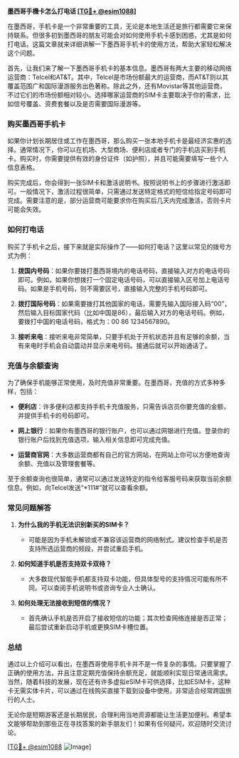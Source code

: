 **墨西哥手機卡怎么打电话 [[TG💪+ @esim1088](https://t.me/s/esim1088)]**

在墨西哥，手机卡是一个非常重要的工具，无论是本地生活还是旅行都需要它来保持联系。但很多初到墨西哥的朋友可能会对如何使用手机卡感到困惑，尤其是如何打电话。这篇文章就来详细讲解一下墨西哥手机卡的使用方法，帮助大家轻松解决这个问题。

首先，让我们来了解一下墨西哥手机卡的基本信息。墨西哥有两大主要的移动网络运营商：Telcel和AT&T。其中，Telcel是市场份额最大的运营商，而AT&T则以其覆盖范围广和国际漫游服务出色著称。除此之外，还有Movistar等其他运营商，不过它们的市场份额相对较小。选择哪家运营商的SIM卡主要取决于你的需求，比如信号覆盖、资费套餐以及是否需要国际漫游等。

### **购买墨西哥手机卡**

如果你计划长期居住或工作在墨西哥，那么购买一张本地手机卡是最经济实惠的选择。通常情况下，你可以在机场、大型商场、便利店或者专门的手机店买到手机卡。购买时，你需要提供有效的身份证件（如护照），并且可能需要填写一些个人信息表格。

购买完成后，你会得到一张SIM卡和激活说明书。按照说明书上的步骤进行激活即可。一般情况下，激活过程很简单，只需通过发送特定格式的短信给指定号码即可完成。需要注意的是，部分运营商可能要求你在购买后几天内完成激活，否则卡片可能会失效。

### **如何打电话**

购买了手机卡之后，接下来就是实际操作了——如何打电话？这里以常见的拨号方式为例：

1. **拨国内号码**：如果你要拨打墨西哥境内的电话号码，直接输入对方的电话号码即可。例如，如果你想拨打一个固定电话号码，可以直接输入区号加上电话号码。如果是手机号码，则不需要区号，直接输入完整的手机号码即可。
   
2. **拨打国际号码**：如果需要拨打其他国家的电话，需要先输入国际接入码“00”，然后输入目标国家代码（比如中国是86），最后输入对方的电话号码。例如，要拨打中国的电话号码，格式为：00 86 1234567890。

3. **接听来电**：接听来电非常简单，只要手机处于开机状态并且有足够的余额，当有来电时手机会自动震动并显示来电号码。接通后就可以开始通话了。

### **充值与余额查询**

为了确保手机能够正常使用，及时充值非常重要。在墨西哥，充值的方式多种多样，包括：

- **便利店**：许多便利店都支持手机卡充值服务，只需告诉店员你要充值的金额，并提供手机卡的号码即可。
  
- **网上银行**：如果你有墨西哥的银行账户，也可以通过网银进行充值。登录你的银行账户后找到充值选项，输入相关信息即可完成充值。

- **运营商官网**：大多数运营商都有自己的官方网站，在网站上你可以方便地查询余额、充值以及管理套餐等。

至于余额查询也很简单，通常可以通过发送特定的指令给客服号码来获取当前余额信息。例如，向Telcel发送“*111#”就可以查看余额。

### **常见问题解答**

1. **为什么我的手机无法识别新买的SIM卡？**
   - 可能是因为手机未解锁或不兼容该运营商的网络制式。建议检查手机是否支持所选运营商的频段，并尝试重启手机。

2. **如何知道手机是否支持双卡双待？**
   - 大多数现代智能手机都支持双卡功能，但具体型号的支持情况可能有所不同。可以查阅手机说明书或咨询专业人士确认。

3. **如何处理无法接收到短信的情况？**
   - 首先确认手机是否开启了接收短信的功能；其次检查网络连接是否正常；最后尝试重新启动手机或更换SIM卡槽位置。

### **总结**

通过以上介绍可以看出，在墨西哥使用手机卡并不是一件复杂的事情。只要掌握了正确的使用方法，并且注意定期充值保持余额充足，就能顺利实现日常通讯需求。当然，随着科技的发展，现在还有许多虚拟eSIM卡可供选择，比如ESIM卡，这种卡无需实体卡片，可以通过在线购买直接下载到设备中使用，非常适合经常跨国旅行的人士。

无论你是短期游客还是长期居民，合理利用当地资源都能让生活更加便利。希望本文能够帮助到那些正在寻找答案的新手朋友们！如果有任何疑问，欢迎随时交流讨论。

[[TG💪+ @esim1088](https://t.me/s/esim1088) ![Image](https://i.postimg.cc/4NQfJmqS/Snipaste-2025-05-13-00-14-12.png)]